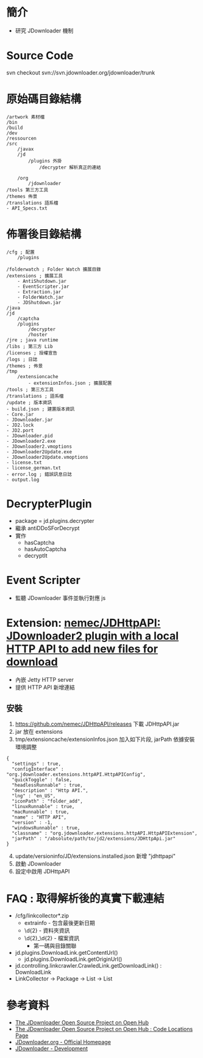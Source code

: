 # 簡介
* 研究 JDownloader 機制

# Source Code

svn checkout svn://svn.jdownloader.org/jdownloader/trunk

# 原始碼目錄結構

```
/artwork 素材檔
/bin
/build
/dev
/ressourcen
/src
    /javax
    /jd
        /plugins 外掛
            /decrypter 解析真正的連結
            
    /org
        /jdownloader
/tools 第三方工具
/themes 佈景
/translations 語系檔
- API_Specs.txt
```

# 佈署後目錄結構

```
/cfg ; 配置
    /plugins
    
/folderwatch ; Folder Watch 擴展目錄
/extensions ; 擴展工具
    - AntiShutdown.jar 
    - EventScripter.jar
    - Extraction.jar
    - FolderWatch.jar
    - JDShutdown.jar
/java
/jd
    /captcha
    /plugins
        /decrypter
        /hoster
/jre ; java runtime
/libs ; 第三方 Lib
/licenses ; 授權宣告
/logs ; 日誌
/themes ; 佈景
/tmp 
    /extensioncache
        - extensionInfos.json ; 擴展配置
/tools ; 第三方工具
/translations ; 語系檔
/update ; 版本資訊
- build.json ; 建置版本資訊
- Core.jar
- JDownloader.jar
- JD2.lock
- JD2.port
- JDownloader.pid
- JDownloader2.exe
- JDownloader2.vmoptions
- JDownloader2Update.exe
- JDownloader2Update.vmoptions
- license.txt
- license_german.txt
- error.log ; 錯誤訊息日誌
- output.log
```


# DecrypterPlugin
* package = jd.plugins.decrypter
* 繼承 antiDDoSForDecrypt
* 實作
    * hasCaptcha
    * hasAutoCaptcha
    * decryptIt
# Event Scripter
* 監聽 JDownloader 事件並執行對應 js

# Extension: [nemec/JDHttpAPI: JDownloader2 plugin with a local HTTP API to add new files for download](https://github.com/nemec/JDHttpAPI)
* 內嵌 Jetty HTTP server
* 提供 HTTP API 新增連結

## 安裝
1. https://github.com/nemec/JDHttpAPI/releases 下載 JDHttpAPI.jar
2. jar 放在 extensions 
3. tmp/extensioncache/extensionInfos.json 加入如下片段, jarPath 依據安裝環境調整

```
{
  "settings" : true,
  "configInterface" : "org.jdownloader.extensions.httpAPI.HttpAPIConfig",
  "quickToggle" : false,
  "headlessRunnable" : true,
  "description" : "Http API.",
  "lng" : "en_US",
  "iconPath" : "folder_add",
  "linuxRunnable" : true,
  "macRunnable" : true,
  "name" : "HTTP API",
  "version" : -1,
  "windowsRunnable" : true,
  "classname" : "org.jdownloader.extensions.httpAPI.HttpAPIExtension",
  "jarPath" : "/absolute/path/to/jd2/extensions/JDHttpApi.jar"
}
```
4. update/versioninfo/JD/extensions.installed.json 新增 "jdhttpapi"
5. 啟動 JDownloader
6. 設定中啟用 JDHttpAPI

# FAQ : 取得解析後的真實下載連結
* /cfg/linkcollector*.zip
    * extrainfo - 包含最後更新日期
    * \d{2} - 資料夾資訊
    * \d{2}_\d{2} - 檔案資訊
        * 第一碼與目錄關聯
* jd.plugins.DownloadLink.getContentUrl()
    * jd.plugins.DownloadLink.getOriginUrl()
* jd.controlling.linkcrawler.CrawledLink.getDownloadLink() : DownloadLink
* LinkCollector -> Package -> List<CrawledLink> -> List<DownloadLink>

# 參考資料
* [The JDownloader Open Source Project on Open Hub](https://www.openhub.net/p/jdownloader)
* [The JDownloader Open Source Project on Open Hub : Code Locations Page](https://www.openhub.net/p/jdownloader/enlistments)
* [JDownloader.org - Official Homepage](http://jdownloader.org/knowledge/wiki/development/get-started)
* [JDownloader - Development](http://beta.jdownloader.org/development)